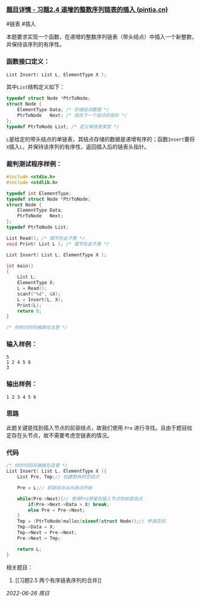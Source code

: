 ### **[题目详情 - 习题2.4 递增的整数序列链表的插入 (pintia.cn)](https://pintia.cn/problem-sets/434/problems/5726)**

#链表 #插入

本题要求实现一个函数，在递增的整数序列链表（带头结点）中插入一个新整数，并保持该序列的有序性。

### 函数接口定义：

```cpp
List Insert( List L, ElementType X );
```

其中`List`结构定义如下：

```cpp
typedef struct Node *PtrToNode;
struct Node {
    ElementType Data; /* 存储结点数据 */
    PtrToNode   Next; /* 指向下一个结点的指针 */
};
typedef PtrToNode List; /* 定义单链表类型 */
```

`L`是给定的带头结点的单链表，其结点存储的数据是递增有序的；函数`Insert`要将`X`插入`L`，并保持该序列的有序性，返回插入后的链表头指针。

### 裁判测试程序样例：

```cpp
#include <stdio.h>
#include <stdlib.h>

typedef int ElementType;
typedef struct Node *PtrToNode;
struct Node {
    ElementType Data;
    PtrToNode   Next;
};
typedef PtrToNode List;

List Read(); /* 细节在此不表 */
void Print( List L ); /* 细节在此不表 */

List Insert( List L, ElementType X );

int main()
{
    List L;
    ElementType X;
    L = Read();
    scanf("%d", &X);
    L = Insert(L, X);
    Print(L);
    return 0;
}

/* 你的代码将被嵌在这里 */
```

### 输入样例：

```in
5
1 2 4 5 6
3
```

### 输出样例：

```out
1 2 3 4 5 6 
```

### 思路

此题关键是找到插入节点的前驱结点，故我们使用 `Pre` 进行寻找。且由于题目给定存在头节点，故不需要考虑空链表的情况。

### 代码

```cpp
/* 你的代码将被嵌在这里 */
List Insert( List L, ElementType X ){
    List Pre, Tmp;// 创建额外的空结点

    Pre = L;// 前驱结点从头结点开始

    while(Pre->Next){// 使得Pre停留在插入节点的前驱结点
        if(Pre->Next->Data > X) break;
        else Pre = Pre->Next;
    }
    Tmp = (PtrToNode)malloc(sizeof(struct Node));// 申请空间
    Tmp->Data = X;
    Tmp->Next = Pre->Next;
    Pre->Next = Tmp;

    return L;
}
```


相关题目：
1. [[习题2.5 两个有序链表序列的合并]]

*2022-06-26 周日*